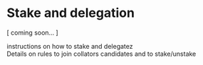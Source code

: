 # Stake and delegation

[ coming soon... ]

instructions on how to stake and delegatez<br/>
Details on rules to join collators candidates and to stake/unstake